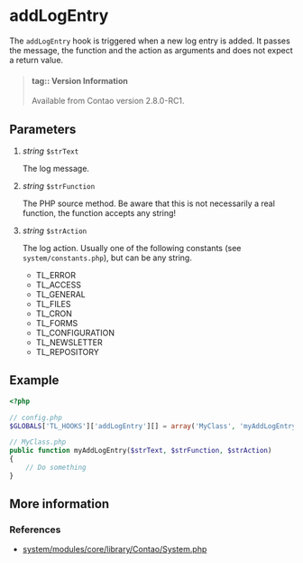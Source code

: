 # addLogEntry

The `addLogEntry` hook is triggered when a new log entry is added. It passes the
message, the function and the action as arguments and does not expect a return
value.

> #### tag:: Version Information 
> Available from Contao version 2.8.0-RC1.


## Parameters

1. *string* `$strText`

    The log message.

2. *string* `$strFunction`

    The PHP source method. Be aware that this is not necessarily a real function,
    the function accepts any string!

3. *string* `$strAction`

    The log action. Usually one of the following constants
    (see `system/constants.php`), but can be any string.
    - TL_ERROR
    - TL_ACCESS
    - TL_GENERAL
    - TL_FILES
    - TL_CRON
    - TL_FORMS
    - TL_CONFIGURATION
    - TL_NEWSLETTER
    - TL_REPOSITORY


## Example

```php
<?php

// config.php
$GLOBALS['TL_HOOKS']['addLogEntry'][] = array('MyClass', 'myAddLogEntry');

// MyClass.php
public function myAddLogEntry($strText, $strFunction, $strAction)
{
    // Do something
}
```


## More information


### References

- [system/modules/core/library/Contao/System.php](https://github.com/contao/core/blob/3.5.0/system/modules/core/library/Contao/System.php#L192-L198)
